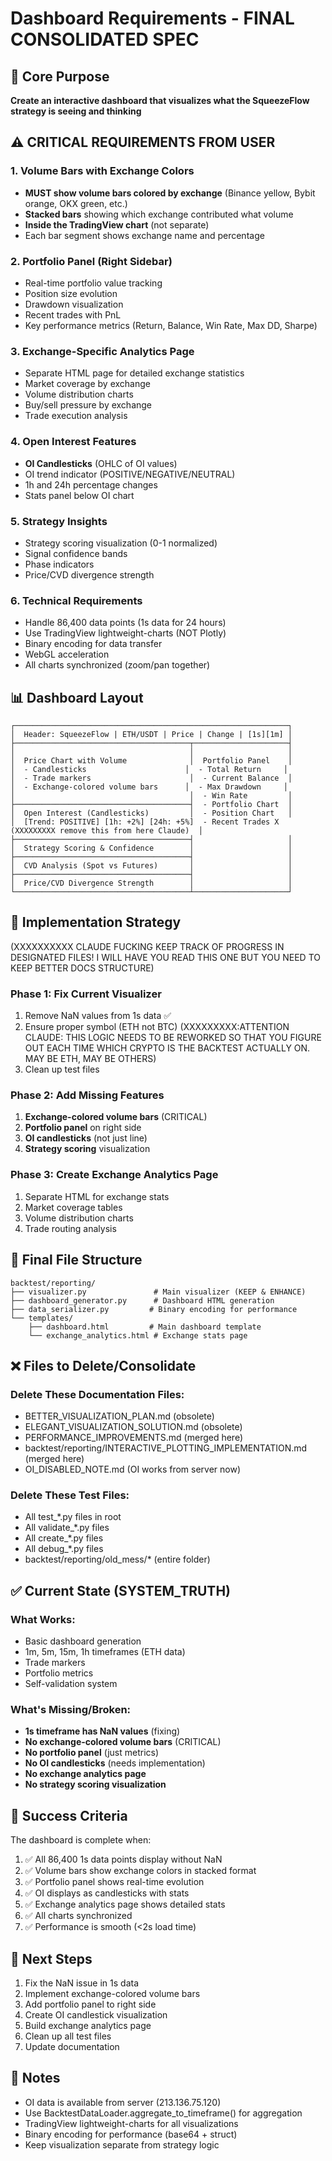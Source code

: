 # Dashboard Requirements - FINAL CONSOLIDATED SPEC

## 🎯 Core Purpose
**Create an interactive dashboard that visualizes what the SqueezeFlow strategy is seeing and thinking**

## ⚠️ CRITICAL REQUIREMENTS FROM USER

### 1. Volume Bars with Exchange Colors
- **MUST show volume bars colored by exchange** (Binance yellow, Bybit orange, OKX green, etc.)
- **Stacked bars** showing which exchange contributed what volume
- **Inside the TradingView chart** (not separate)
- Each bar segment shows exchange name and percentage

### 2. Portfolio Panel (Right Sidebar)
- Real-time portfolio value tracking
- Position size evolution
- Drawdown visualization  
- Recent trades with PnL
- Key performance metrics (Return, Balance, Win Rate, Max DD, Sharpe)

### 3. Exchange-Specific Analytics Page
- Separate HTML page for detailed exchange statistics
- Market coverage by exchange
- Volume distribution charts
- Buy/sell pressure by exchange
- Trade execution analysis

### 4. Open Interest Features
- **OI Candlesticks** (OHLC of OI values)
- OI trend indicator (POSITIVE/NEGATIVE/NEUTRAL)
- 1h and 24h percentage changes
- Stats panel below OI chart

### 5. Strategy Insights
- Strategy scoring visualization (0-1 normalized)
- Signal confidence bands
- Phase indicators
- Price/CVD divergence strength

### 6. Technical Requirements
- Handle 86,400 data points (1s data for 24 hours)
- Use TradingView lightweight-charts (NOT Plotly)
- Binary encoding for data transfer
- WebGL acceleration
- All charts synchronized (zoom/pan together)

## 📊 Dashboard Layout

```
┌─────────────────────────────────────────────────────────────┐
│  Header: SqueezeFlow | ETH/USDT | Price | Change | [1s][1m] │
├───────────────────────────────────────┬─────────────────────┤
│                                       │                     │
│  Price Chart with Volume              │  Portfolio Panel    │
│  - Candlesticks                      │  - Total Return     │
│  - Trade markers                      │  - Current Balance  │
│  - Exchange-colored volume bars      │  - Max Drawdown     │
│                                       │  - Win Rate         │
├───────────────────────────────────────┤  - Portfolio Chart  │
│  Open Interest (Candlesticks)         │  - Position Chart   │
│  [Trend: POSITIVE] [1h: +2%] [24h: +5%]  - Recent Trades X (XXXXXXXXX remove this from here Claude)  │
├───────────────────────────────────────┤                     │
│  Strategy Scoring & Confidence        │                     │
├───────────────────────────────────────┤                     │
│  CVD Analysis (Spot vs Futures)       │                     │
├───────────────────────────────────────┤                     │
│  Price/CVD Divergence Strength        │                     │
└───────────────────────────────────────┴─────────────────────┘
```

## 🔑 Implementation Strategy
(XXXXXXXXXX CLAUDE FUCKING KEEP TRACK OF PROGRESS IN DESIGNATED FILES! I WILL HAVE YOU READ THIS ONE BUT YOU NEED TO KEEP BETTER DOCS STRUCTURE)
### Phase 1: Fix Current Visualizer
1. Remove NaN values from 1s data ✅
2. Ensure proper symbol (ETH not BTC) (XXXXXXXXX:ATTENTION CLAUDE: THIS LOGIC NEEDS TO BE REWORKED SO THAT YOU FIGURE OUT EACH TIME WHICH CRYPTO IS THE BACKTEST ACTUALLY ON. MAY BE ETH, MAY BE OTHERS)
3. Clean up test files

### Phase 2: Add Missing Features
1. **Exchange-colored volume bars** (CRITICAL)
2. **Portfolio panel** on right side
3. **OI candlesticks** (not just line)
4. **Strategy scoring** visualization

### Phase 3: Create Exchange Analytics Page
1. Separate HTML for exchange stats
2. Market coverage tables
3. Volume distribution charts
4. Trade routing analysis

## 📁 Final File Structure

```
backtest/reporting/
├── visualizer.py               # Main visualizer (KEEP & ENHANCE)
├── dashboard_generator.py      # Dashboard HTML generation
├── data_serializer.py         # Binary encoding for performance
└── templates/
    ├── dashboard.html         # Main dashboard template
    └── exchange_analytics.html # Exchange stats page
```

## ❌ Files to Delete/Consolidate

### Delete These Documentation Files:
- BETTER_VISUALIZATION_PLAN.md (obsolete)
- ELEGANT_VISUALIZATION_SOLUTION.md (obsolete)
- PERFORMANCE_IMPROVEMENTS.md (merged here)
- backtest/reporting/INTERACTIVE_PLOTTING_IMPLEMENTATION.md (merged here)
- OI_DISABLED_NOTE.md (OI works from server now)

### Delete These Test Files:
- All test_*.py files in root
- All validate_*.py files
- All create_*.py files
- All debug_*.py files
- backtest/reporting/old_mess/* (entire folder)

## ✅ Current State (SYSTEM_TRUTH)

### What Works:
- Basic dashboard generation
- 1m, 5m, 15m, 1h timeframes (ETH data)
- Trade markers
- Portfolio metrics
- Self-validation system

### What's Missing/Broken:
- **1s timeframe has NaN values** (fixing)
- **No exchange-colored volume bars** (CRITICAL)
- **No portfolio panel** (just metrics)
- **No OI candlesticks** (needs implementation)
- **No exchange analytics page**
- **No strategy scoring visualization**

## 🎯 Success Criteria

The dashboard is complete when:
1. ✅ All 86,400 1s data points display without NaN
2. ✅ Volume bars show exchange colors in stacked format
3. ✅ Portfolio panel shows real-time evolution
4. ✅ OI displays as candlesticks with stats
5. ✅ Exchange analytics page shows detailed stats
6. ✅ All charts synchronized
7. ✅ Performance is smooth (<2s load time)

## 🚀 Next Steps

1. Fix the NaN issue in 1s data
2. Implement exchange-colored volume bars
3. Add portfolio panel to right side
4. Create OI candlestick visualization
5. Build exchange analytics page
6. Clean up all test files
7. Update documentation

## 📝 Notes

- OI data is available from server (213.136.75.120)
- Use BacktestDataLoader.aggregate_to_timeframe() for aggregation
- TradingView lightweight-charts for all visualizations
- Binary encoding for performance (base64 + struct)
- Keep visualization separate from strategy logic